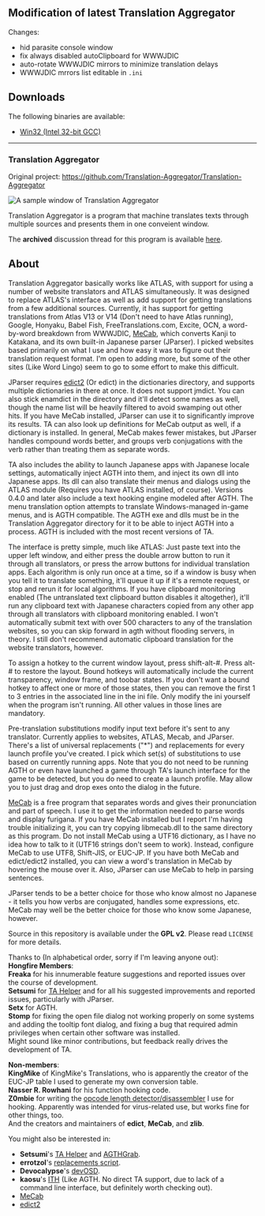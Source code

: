 ## Modification of latest Translation Aggregator

Changes:
- hid parasite console window
- fix always disabled autoClipboard for WWWJDIC
- auto-rotate WWWJDIC mirrors to minimize translation delays
- WWWJDIC mrrors list editable in `.ini`

## Downloads

The following binaries are available:  
* [Win32 (Intel 32-bit GCC)](https://github.com/setsumi/TAL/releases)  


---
### Translation Aggregator
Original project: https://github.com/Translation-Aggregator/Translation-Aggregator

![A sample window of Translation Aggregator](https://i.imgur.com/s8fHwUP.png)

Translation Aggregator is a program that machine translates texts through multiple sources and presents them in one conveient window.

The **archived** discussion thread for this program is available [here](https://web.archive.org/web/20190905051811/http://www.hongfire.com:80/forum/forum/hentai-lair/hentai-game-discussion/tools-and-tutorials/68499-translation-aggregator).

## About

Translation Aggregator basically works like ATLAS, with support for using a number of website translators and ATLAS simultaneously. It was designed to replace ATLAS's interface as well as add support for getting translations from a few additional sources. Currently, it has support for getting translations from Atlas V13 or V14 (Don't need to have Atlas running), Google, Honyaku, Babel Fish, FreeTranslations.com, Excite, OCN, a word-by-word breakdown from WWWJDIC, [MeCab](http://taku910.github.io/mecab/), which converts Kanji to Katakana, and its own built-in Japanese parser (JParser). I picked websites based primarily on what I use and how easy it was to figure out their translation request format. I'm open to adding more, but some of the other sites (Like Word Lingo) seem to go to some effort to make this difficult.

JParser requires [edict2](http://www.edrdg.org/wiki/index.php/JMdict-EDICT_Dictionary_Project) (Or edict) in the dictionaries directory, and supports multiple dictionaries in there at once. It does not support jmdict. You can also stick enamdict in the directory and it'll detect some names as well, though the name list will be heavily filtered to avoid swamping out other hits. If you have MeCab installed, JParser can use it to significantly improve its results. TA can also look up definitions for MeCab output as well, if a dictionary is installed. In general, MeCab makes fewer mistakes, but JParser handles compound words better, and groups verb conjugations with the verb rather than treating them as separate words.

TA also includes the ability to launch Japanese apps with Japanese locale settings, automatically inject AGTH into them, and inject its own dll into Japanese apps. Its dll can also translate their menus and dialogs using the ATLAS module (Requires you have ATLAS installed, of course). Versions 0.4.0 and later also include a text hooking engine modeled after AGTH. The menu translation option attempts to translate Windows-managed in-game menus, and is AGTH compatible. The AGTH exe and dlls must be in the Translation Aggregator directory for it to be able to inject AGTH into a process. AGTH is included with the most recent versions of TA.

The interface is pretty simple, much like ATLAS: Just paste text into the upper left window, and either press the double arrow button to run it through all translators, or press the arrow buttons for individual translation apps. Each algorithm is only run once at a time, so if a window is busy when you tell it to translate something, it'll queue it up if it's a remote request, or stop and rerun it for local algorithms. If you have clipboard monitoring enabled (The untranslated text clipboard button disables it altogether), it'll run any clipboard text with Japanese characters copied from any other app through all translators with clipboard monitoring enabled. I won't automatically submit text with over 500 characters to any of the translation websites, so you can skip forward in agth without flooding servers, in theory. I still don't recommend automatic clipboard translation for the website translators, however.

To assign a hotkey to the current window layout, press shift-alt-#. Press alt-# to restore the layout. Bound hotkeys will automatically include the current transparency, window frame, and toobar states. If you don't want a bound hotkey to affect one or more of those states, then you can remove the first 1 to 3 entries in the associated line in the ini file. Only modify the ini yourself when the program isn't running. All other values in those lines are mandatory.

Pre-translation substitutions modify input text before it's sent to any translator. Currently applies to websites, ATLAS, Mecab, and JParser. There's a list of universal replacements ("\*") and replacements for every launch profile you've created. I pick which set(s) of substitutions to use based on currently running apps. Note that you do not need to be running AGTH or even have launched a game through TA's launch interface for the game to be detected, but you do need to create a launch profile. May allow you to just drag and drop exes onto the dialog in the future.

[MeCab](http://taku910.github.io/mecab/) is a free program that separates words and gives their pronunciation and part of speech. I use it to get the information needed to parse words and display furigana. If you have MeCab installed but I report I'm having trouble initializing it, you can try copying libmecab.dll to the same directory as this program. Do not install MeCab using a UTF16 dictionary, as I have no idea how to talk to it (UTF16 strings don't seem to work). Instead, configure MeCab to use UTF8, Shift-JIS, or EUC-JP. If you have both MeCab and edict/edict2 installed, you can view a word's translation in MeCab by hovering the mouse over it. Also, JParser can use MeCab to help in parsing sentences.

JParser tends to be a better choice for those who know almost no Japanese - it tells you how verbs are conjugated, handles some expressions, etc. MeCab may well be the better choice for those who know some Japanese, however.

Source in this repository is available under the **GPL v2**. Please read `LICENSE` for more details.

Thanks to (In alphabetical order, sorry if I'm leaving anyone out):  
**Hongfire Members**:  
**Freaka** for his innumerable feature suggestions and reported issues over the course of development.  
**Setsumi** for [TA Helper](https://github.com/setsumi/TAHelper) and for all his suggested improvements and reported issues, particularly with JParser.  
**Setx** for AGTH.  
**Stomp** for fixing the open file dialog not working properly on some systems and adding the tooltip font dialog, and fixing a bug that required admin privileges when certain other software was installed.  
Might sound like minor contributions, but feedback really drives the development of TA.  

**Non-members**:  
**KingMike** of KingMike's Translations, who is apparently the creator of the EUC-JP table I used to generate my own conversion table.  
**Nasser R. Rowhani** for his function hooking code.  
**Z0mbie** for writing the [opcode length detector/disassembler](http://hack-expo.void.ru/groups/blt/text/disasm.txt) I use for hooking. Apparently was intended for virus-related use, but works fine for other things, too.  
And the creators and maintainers of **edict**, **MeCab**, and **zlib**.  

You might also be interested in:
* **Setsumi**'s [TA Helper](https://github.com/setsumi/TAHelper) and [AGTHGrab](https://web.archive.org/web/20170509141602/http://www.hongfire.com/forum/forum/hentai-lair/hentai-game-discussion/tools-and-tutorials/68499-translation-aggregator/page13?postcount=195).
* **errotzol**'s [replacements script](https://web.archive.org/web/20190910085707/http://www.hongfire.com/forum/forum/hentai-lair/hentai-game-discussion/tools-and-tutorials/68499-translation-aggregator/page34#post2766594).
* **Devocalypse**'s [devOSD](https://web.archive.org/web/20190918173557/http://www.hongfire.com/forum/forum/hentai-lair/hentai-game-discussion/tools-and-tutorials/114249-devosd-a-japanese-galge-eroge-visual-novel-translation-helper?t=139063).
* **kaosu**'s [ITH](https://web.archive.org/web/20190921092912/http://www.hongfire.com/forum/forum/hentai-lair/hentai-game-discussion/tools-and-tutorials/185725-interactive-text-hooker-new-text-extraction-tool?t=208860) (Like AGTH. No direct TA support, due to lack of a command line interface, but definitely worth checking out).
* [MeCab](http://taku910.github.io/mecab/)
* [edict2](http://www.edrdg.org/wiki/index.php/JMdict-EDICT_Dictionary_Project)

